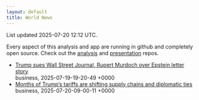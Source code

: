 ```yaml
---
layout: default
title: World News
---
```


<div markdown="0">
<div class="byline small text-muted">List updated <span class="datetime">2025-07-20 12:12 UTC</span>.</div>

<p>Every aspect of this analysis and app are running in github and completely open source. Check out the <a href="https://github.com/Castro-Media/Analysis">analysis</a> and <a href="https://github.com/Castro-Media/TopStoryReview.com">presentation</a> repos.</p>
<ul>
<li><a href='https://www.washingtonpost.com/politics/2025/07/18/trump-lawsuit-wall-street-journal-murdoch-epstein/'>Trump sues Wall Street Journal, Rupert Murdoch over Epstein letter story</a><div class='byline small text-muted'>business, <span class="datetime">2025-07-19-19-20-49 +0000</span></div></li>
<li><a href='https://www.washingtonpost.com/business/2025/07/20/trump-tariffs-global-economy-impacts/'>Months of Trump&#8217;s tariffs are shifting supply chains and diplomatic ties</a><div class='byline small text-muted'>business, <span class="datetime">2025-07-20-09-00-11 +0000</span></div></li>
</ul>
</div>
